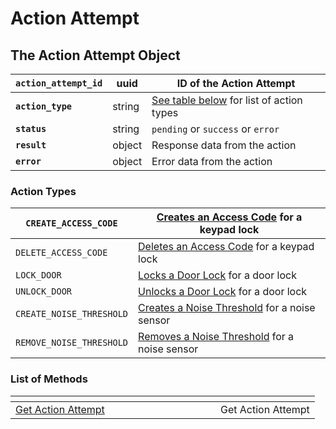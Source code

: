 # Action Attempt

## The Action Attempt Object

| **`action_attempt_id`** | uuid   | ID of the Action Attempt                                                     |
| ----------------------- | ------ | ---------------------------------------------------------------------------- |
| **`action_type`**       | string | [See table below](action\_attempts.md#action-types) for list of action types |
| **`status`**            | string | `pending` or `success` or `error`                                            |
| **`result`**            | object | Response data from the action                                                |
| **`error`**             | object | Error data from the action                                                   |

### Action Types

| `CREATE_ACCESS_CODE`     | [Creates an Access Code](../api-clients/access\_codes/create/) for a keypad lock                                                                         |
| ------------------------ | -------------------------------------------------------------------------------------------------------------------------------------------------------- |
| `DELETE_ACCESS_CODE`     | [Deletes an Access Code](../api-clients/access\_codes/delete/) for a keypad lock                                                                         |
| `LOCK_DOOR`              | [Locks a Door Lock](../api-clients/locks/lock\_door/) for a door lock                                                                                    |
| `UNLOCK_DOOR`            | [Unlocks a Door Lock](../api-clients/locks/unlock\_door/) for a door lock                                                                                |
| `CREATE_NOISE_THRESHOLD` | [Creates a Noise Threshold](https://github.com/seamapi/api-docs/blob/main/docs/api-clients/action-attempt/broken-reference/README.md) for a noise sensor |
| `REMOVE_NOISE_THRESHOLD` | [Removes a Noise Threshold](https://github.com/seamapi/api-docs/blob/main/docs/api-clients/action-attempt/broken-reference/README.md) for a noise sensor |

### List of Methods

<table data-header-hidden><thead><tr><th width="312"></th><th></th></tr></thead><tbody><tr><td><a href="../api-clients/action-attempt/get.md">Get Action Attempt</a></td><td>Get Action Attempt</td></tr></tbody></table>

